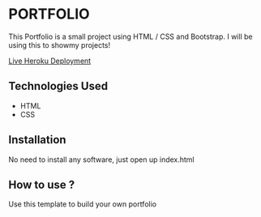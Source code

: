 # PORTFOLIO

This Portfolio is a small project using HTML / CSS and Bootstrap. I will be using this to showmy projects!

[Live Heroku Deployment](https://portfolio-dhanush.herokuapp.com/)

## Technologies Used

* HTML
* CSS

## Installation 

No need to install any software, just open up index.html

## How to use ?

Use this template to build your own portfolio 
